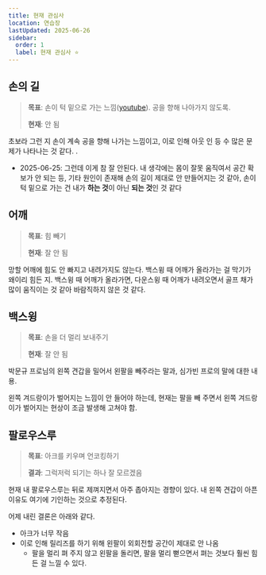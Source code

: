 ```yaml
---
title: 현재 관심사
location: 연습장
lastUpdated: 2025-06-26
sidebar:
  order: 1
  label: 현재 관심사 ⭐
---
```


## 손의 길

> **목표**: 손이 턱 밑으로 가는 느낌([youtube](https://www.youtube.com/watch?v=mFJjUQYyAbI&t=1m57s)). 공을 향해 나아가지 않도록.
>
> **현재**: 안 됨

초보라 그런 지 손이 계속 공을 향해 나가는 느낌이고, 이로 인해 아웃 인 등 수 많은 문제가 나타나는 것 같다. .

- 2025-06-25: 그런데 이게 참 잘 안된다. 내 생각에는 몸이 잘못 움직여서 공간 확보가 안 되는 등, 기타 원인이 존재해 손의 길이 제대로 안 만들어지는 것 같아, 손이 턱 밑으로 가는 건 내가 **하는 것**이 아닌 **되는 것**인 것 같다

## 어깨

> **목표**: 힘 빼기
>
> **현재**: 잘 안 됨

망할 어깨에 힘도 안 빠지고 내려가지도 않는다.
백스윙 때 어깨가 올라가는 걸 막기가 왜이리 힘든 지.
백스윙 때 어깨가 올라가면, 다운스윙 때 어깨가 내려오면서 골프 채가 많이 움직이는 것 같아 바람직하지 않은 것 같다.

## 백스윙

> **목표**: 손을 더 멀리 보내주기
>
> **현재**: 잘 안 됨

박문규 프로님의 왼쪽 견갑을 밀어서 왼팔을 빼주라는 말과, 심가빈 프로의 말에 대한 내용.

왼쪽 겨드랑이가 벌어지는 느낌이 안 들어야 하는데, 현재는 팔을 빼 주면서 왼쪽 겨드랑이가 벌어지는 현상이 조금 발생해 고쳐야 함.

## 팔로우스루

> **목표**: 아크를 키우며 언코킹하기
>
> **결과**: 그럭저럭 되기는 하나 잘 모르겠음

현재 내 팔로우스루는 뒤로 제껴지면서 아주 좁아지는 경향이 있다.
내 왼쪽 견갑이 아픈 이유도 여기에 기인하는 것으로 추정된다.

어제 내린 결론은 아래와 같다.

- 아크가 너무 작음
- 이로 인해 릴리즈를 하기 위해 왼팔이 외회전할 공간이 제대로 안 나옴
  - 팔을 멀리 펴 주지 않고 왼팔을 돌리면, 팔을 멀리 뻗으면서 펴는 것보다 훨씬 힘든 걸 느낄 수 있다.
